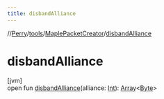 ```yaml
---
title: disbandAlliance
---
```

//[Perry](../../../index.html)/[tools](../index.html)/[MaplePacketCreator](index.html)/[disbandAlliance](disband-alliance.html)



# disbandAlliance



[jvm]\
open fun [disbandAlliance](disband-alliance.html)(alliance: [Int](https://kotlinlang.org/api/latest/jvm/stdlib/kotlin/-int/index.html)): [Array](https://kotlinlang.org/api/latest/jvm/stdlib/kotlin/-array/index.html)<[Byte](https://kotlinlang.org/api/latest/jvm/stdlib/kotlin/-byte/index.html)>




